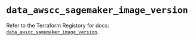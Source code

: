 # `data_awscc_sagemaker_image_version`

Refer to the Terraform Registory for docs: [`data_awscc_sagemaker_image_version`](https://registry.terraform.io/providers/hashicorp/awscc/0.70.0/docs/data-sources/sagemaker_image_version).
